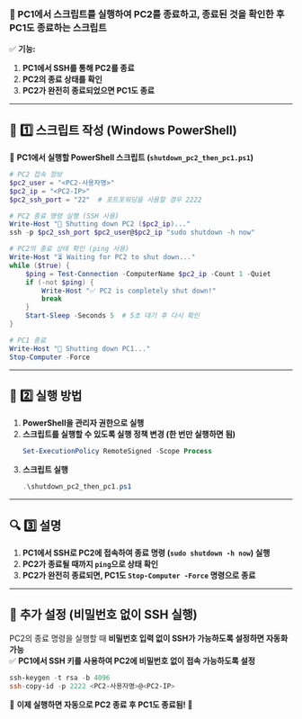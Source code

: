 ### **🔧 PC1에서 스크립트를 실행하여 PC2를 종료하고, 종료된 것을 확인한 후 PC1도 종료하는 스크립트**

✅ **기능:**  
1. **PC1에서 SSH를 통해 PC2를 종료**  
2. **PC2의 종료 상태를 확인**  
3. **PC2가 완전히 종료되었으면 PC1도 종료**

---

## **🚀 1️⃣ 스크립트 작성 (Windows PowerShell)**
📌 **PC1에서 실행할 PowerShell 스크립트 (`shutdown_pc2_then_pc1.ps1`)**
```powershell
# PC2 접속 정보
$pc2_user = "<PC2-사용자명>"
$pc2_ip = "<PC2-IP>"
$pc2_ssh_port = "22"  # 포트포워딩을 사용할 경우 2222

# PC2 종료 명령 실행 (SSH 사용)
Write-Host "🔌 Shutting down PC2 ($pc2_ip)..."
ssh -p $pc2_ssh_port $pc2_user@$pc2_ip "sudo shutdown -h now"

# PC2의 종료 상태 확인 (ping 사용)
Write-Host "⏳ Waiting for PC2 to shut down..."
while ($true) {
    $ping = Test-Connection -ComputerName $pc2_ip -Count 1 -Quiet
    if (-not $ping) {
        Write-Host "✅ PC2 is completely shut down!"
        break
    }
    Start-Sleep -Seconds 5  # 5초 대기 후 다시 확인
}

# PC1 종료
Write-Host "🔌 Shutting down PC1..."
Stop-Computer -Force
```

---

## **🚀 2️⃣ 실행 방법**
1. **PowerShell을 관리자 권한으로 실행**  
2. **스크립트를 실행할 수 있도록 실행 정책 변경 (한 번만 실행하면 됨)**  
   ```powershell
   Set-ExecutionPolicy RemoteSigned -Scope Process
   ```
3. **스크립트 실행**
   ```powershell
   .\shutdown_pc2_then_pc1.ps1
   ```

---

## **🔍 3️⃣ 설명**
1. **PC1에서 SSH로 PC2에 접속하여 종료 명령 (`sudo shutdown -h now`) 실행**
2. **PC2가 종료될 때까지 `ping`으로 상태 확인**
3. **PC2가 완전히 종료되면, PC1도 `Stop-Computer -Force` 명령으로 종료**

---

## **📌 추가 설정 (비밀번호 없이 SSH 실행)**
PC2의 종료 명령을 실행할 때 **비밀번호 입력 없이 SSH가 가능하도록 설정하면 자동화 가능**  
✅ **PC1에서 SSH 키를 사용하여 PC2에 비밀번호 없이 접속 가능하도록 설정**
```powershell
ssh-keygen -t rsa -b 4096
ssh-copy-id -p 2222 <PC2-사용자명>@<PC2-IP>
```

📌 **이제 실행하면 자동으로 PC2 종료 후 PC1도 종료됨! 🚀**
